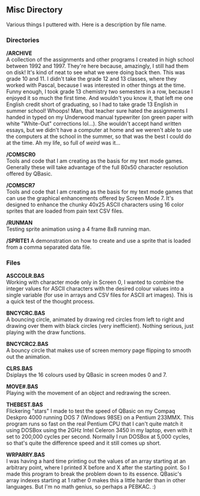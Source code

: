 ## Misc Directory  
Various things I puttered with. Here is a description by file name.  

### Directories  

**/ARCHIVE**  
A collection of the assignments and other programs I created in high school between 1992 and 1997. They're here because, amazingly, I still had them on disk! It's kind of neat to see what we were doing back then. This was grade 10 and 11. I didn't take the grade 12 and 13 classes, where they worked with Pascal, because I was interested in other things at the time. Funny enough, I took grade 13 chemistry two semesters in a row, because I enjoyed it so much the first time. And wouldn't you know it, that left me one English credit short of graduating, so I had to take grade 13 English in summer school! Whoops! Man, that teacher sure hated the assignments I handed in typed on my Underwood manual typewriter (on green paper with white "White-Out" corrections lol...). She wouldn't accept hand written essays, but we didn't have a computer at home and we weren't able to use the computers at the school in the summer, so that was the best I could do at the time. Ah my life, so full of *weird* was it...  

**/COMSCR0**  
Tools and code that I am creating as the basis for my text mode games. Generally these will take advantage of the full 80x50 character resolution offered by QBasic.  

**/COMSCR7**  
Tools and code that I am creating as the basis for my text mode games that can use the graphical enhancements offered by Screen Mode 7. It's designed to enhance the chunky 40x25 ASCII characters using 16 color sprites that are loaded from pain text CSV files.  

**/RUNMAN**  
Testing sprite animation using a 4 frame 8x8 running man. 

**/SPRITE1**
A demonstration on how to create and use a sprite that is loaded from a comma separated data file.

### Files  

**ASCCOLR.BAS**  
Working with character mode only in Screen 0, I wanted to combine the integer values for ASCII characters with the desired colour values into a single variable (for use in arrays and CSV files for ASCII art images). This is a quick test of the thought process.

**BNCYCRC.BAS**  
A bouncing circle, animated by drawing red circles from left to right and drawing over them with black circles (very inefficient). Nothing serious, just playing with the draw functions.

**BNCYCRC2.BAS**  
A bouncy circle that makes use of screen memory page flipping to smooth out the animation.

**CLRS.BAS**  
Dsiplays the 16 colours used by QBasic in screen modes 0 and 7.

**MOVE#.BAS**  
Playing with the movement of an object and redrawing the screen.

**THEBEST.BAS**  
Flickering "stars" I made to test the speed of QBasic on my Compaq Deskpro 4000 running DOS 7 (Windows 98SE) on a Pentium 233MMX. This program runs so fast on the real Pentium CPU that I can't quite match it using DOSBox using the 2GHz Intel Celeron 3450 in my laptop, even with it set to 200,000 cycles per second. Normally I run DOSBox at 5,000 cycles, so that's quite the difference speed and it still comes up short.

**WRPARRY.BAS**  
I was having a hard time printing out the values of an array starting at an arbitrary point, where I printed X before and X after the starting point. So I made this program to break the problem down to its essence. QBasic's array indexes starting at 1 rather 0 makes this a little harder than in other languages. But I'm no math genius, so perhaps a PEBKAC. :)  